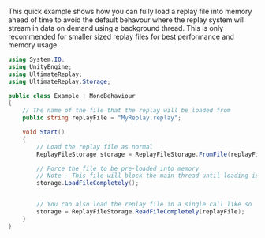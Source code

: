 ﻿
This quick example shows how you can fully load a replay file into memory ahead of time to avoid the default behavour where the replay system will stream in data on demand using a background thread.
This is only recommended for smaller sized replay files for best performance and memory usage.

```cs
using System.IO;
using UnityEngine;
using UltimateReplay;
using UltimateReplay.Storage;

public class Example : MonoBehaviour
{
	// The name of the file that the replay will be loaded from
	public string replayFile = "MyReplay.replay";

	void Start()
	{
		// Load the replay file as normal
		ReplayFileStorage storage = ReplayFileStorage.FromFile(replayFile);

		// Force the file to be pre-loaded into memory
		// Note - This file will block the main thread until loading is completed which can take some time for larger replay files.
		storage.LoadFileCompletely();


		// You can also load the replay file in a single call like so
		storage = ReplayFileStorage.ReadFileCompletely(replayFile);
	}
}
```